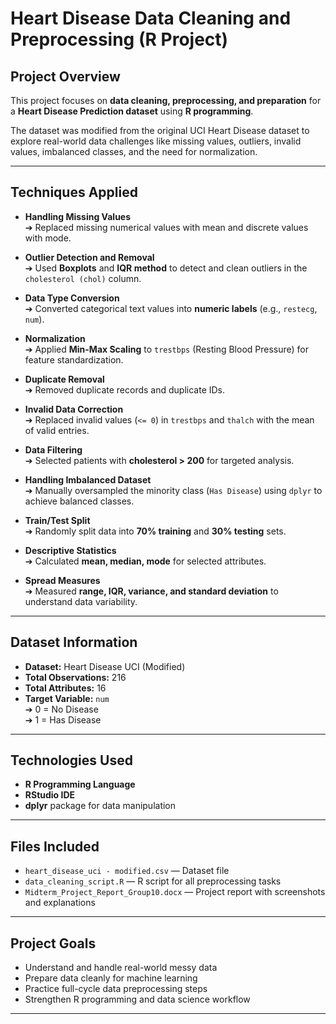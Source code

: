 # Heart Disease Data Cleaning and Preprocessing (R Project)

## Project Overview

This project focuses on **data cleaning, preprocessing, and preparation** for a **Heart Disease Prediction dataset** using **R programming**.

The dataset was modified from the original UCI Heart Disease dataset to explore real-world data challenges like missing values, outliers, invalid values, imbalanced classes, and the need for normalization.

---

## Techniques Applied

- **Handling Missing Values**  
  ➔ Replaced missing numerical values with mean and discrete values with mode.

- **Outlier Detection and Removal**  
  ➔ Used **Boxplots** and **IQR method** to detect and clean outliers in the `cholesterol (chol)` column.

- **Data Type Conversion**  
  ➔ Converted categorical text values into **numeric labels** (e.g., `restecg`, `num`).

- **Normalization**  
  ➔ Applied **Min-Max Scaling** to `trestbps` (Resting Blood Pressure) for feature standardization.

- **Duplicate Removal**  
  ➔ Removed duplicate records and duplicate IDs.

- **Invalid Data Correction**  
  ➔ Replaced invalid values (`<= 0`) in `trestbps` and `thalch` with the mean of valid entries.

- **Data Filtering**  
  ➔ Selected patients with **cholesterol > 200** for targeted analysis.

- **Handling Imbalanced Dataset**  
  ➔ Manually oversampled the minority class (`Has Disease`) using `dplyr` to achieve balanced classes.

- **Train/Test Split**  
  ➔ Randomly split data into **70% training** and **30% testing** sets.

- **Descriptive Statistics**  
  ➔ Calculated **mean, median, mode** for selected attributes.

- **Spread Measures**  
  ➔ Measured **range, IQR, variance, and standard deviation** to understand data variability.

---

## Dataset Information

- **Dataset:** Heart Disease UCI (Modified)
- **Total Observations:** 216
- **Total Attributes:** 16
- **Target Variable:** `num`  
  ➔ 0 = No Disease  
  ➔ 1 = Has Disease

---

## Technologies Used

- **R Programming Language**
- **RStudio IDE**
- **dplyr** package for data manipulation

---

## Files Included

- `heart_disease_uci - modified.csv` — Dataset file
- `data_cleaning_script.R` — R script for all preprocessing tasks
- `Midterm_Project_Report_Group10.docx` — Project report with screenshots and explanations

---

## Project Goals

- Understand and handle real-world messy data  
- Prepare data cleanly for machine learning  
- Practice full-cycle data preprocessing steps  
- Strengthen R programming and data science workflow

---




